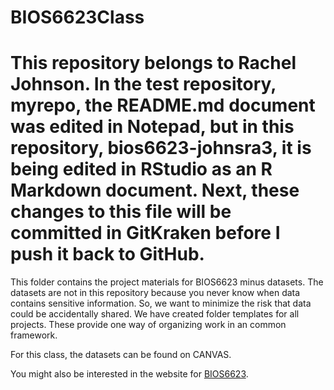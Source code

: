 # BIOS6623Class

# This repository belongs to Rachel Johnson. In the test repository, myrepo, the README.md document was edited in Notepad, but in this repository, bios6623-johnsra3, it is being edited in RStudio as an R Markdown document. Next, these changes to this file will be committed in GitKraken before I push it back to GitHub.


This folder contains the project materials for BIOS6623 minus datasets.  The datasets are not in this repository because you never know when data contains sensitive information. So, we want to minimize the risk that data could be accidentally shared. We have created folder templates for all projects. These provide one way of organizing work in an common framework.

For this class, the datasets can be found on CANVAS.

You might also be interested in the website for [BIOS6623](https://bios6623-ucd.github.oi).

